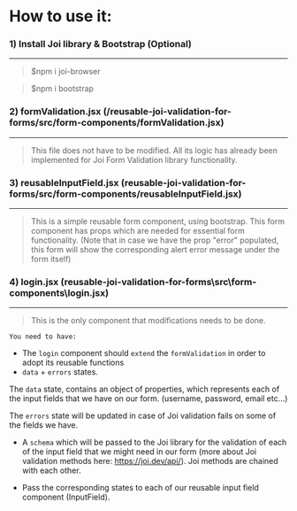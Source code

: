# How to use it:

### 1) Install Joi library & Bootstrap (Optional)
---
> $npm i joi-browser

> $npm i bootstrap

### 2) formValidation.jsx (/reusable-joi-validation-for-forms/src/form-components/formValidation.jsx)
---
> This file does not have to be modified. All its logic has already been implemented for Joi Form Validation library functionality.

### 3) reusableInputField.jsx (reusable-joi-validation-for-forms/src/form-components/reusableInputField.jsx)
---
> This is a simple reusable form component, using bootstrap. This form component has props which are needed for essential form functionality. (Note that in case we have the prop "error" populated, this form will show the corresponding alert error message under the form itself)

### 4) login.jsx (reusable-joi-validation-for-forms\src\form-components\login.jsx)
---
> This is the only component that modifications needs to be done.

`You need to have:`

- The `login` component should `extend` the `formValidation` in order to adopt its reusable functions
- `data` + `errors` states.

The `data` state, contains an object of properties, which represents each of the input fields that we have on our form. (username, password, email etc...)

The `errors` state will be updated in case of Joi validation fails on some of the fields we have.


- A `schema` which will be passed to the Joi library for the validation of each of the input field that we might need in our form (more about Joi validation methods here: https://joi.dev/api/). Joi methods are chained with each other.

- Pass the corresponding states to each of our reusable input field component (InputField).
